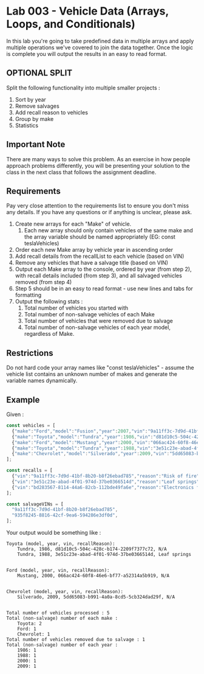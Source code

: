 # Lab 003 - Vehicle Data (Arrays, Loops, and Conditionals)
In this lab you're going to take predefined data in multiple arrays and apply multiple operations we've covered to join the data together.  Once the logic is complete you will output the results in an easy to read format.

## OPTIONAL SPLIT
Split the following functionality into multiple smaller projects :
1. Sort by year
2. Remove salvages
3. Add recall reason to vehicles
4. Group by make
5. Statistics

## Important Note
There are many ways to solve this problem.  As an exercise in how people approach problems differently, you will be presenting your solution to the class in the next class that follows the assignment deadline.

## Requirements
Pay very close attention to the requirements list to ensure you don't miss any details.  If you have any questions or if anything is unclear, please ask.

1.  Create new arrays for each "Make" of vehicle.  
    1.  Each new array should only contain vehicles of the same make and the array variable should be named appropriately (EG: const teslaVehicles)
2.  Order each new Make array by vehicle year in ascending order
3.  Add recall details from the recallList to each vehicle (based on VIN)
4.  Remove any vehicles that have a salvage title (based on VIN)
5.  Output each Make array to the console, ordered by year (from step 2), with recall details included (from step 3), and all salvaged vehicles removed (from step 4)
6.  Step 5 should be in an easy to read format - use new lines and tabs for formatting
7.  Output the following stats : 
    1.  Total number of vehicles you started with
    2.  Total number of non-salvage vehicles of each Make
    3.  Total number of vehicles that were removed due to salvage
    4.  Total number of non-salvage vehicles of each year model, regardless of Make.

## Restrictions
Do not hard code your array names like "const teslaVehicles" - assume the vehicle list contains an unknown number of makes and generate the variable names dynamically.  

## Example
Given : 
```javascript
const vehicles = [
  {"make":"Ford","model":"Fusion","year":2007,"vin":"9a11ff3c-7d9d-41bf-8b20-b8f26ebad785"},
  {"make":"Toyota","model":"Tundra","year":1986,"vin":"d81d10c5-504c-428c-b174-2209f7377c72"},
  {"make":"Ford","model":"Mustang","year":2000,"vin":"066ac424-60f8-46e6-bf77-a52314a5b919"},
  {"make":"Toyota","model":"Tundra","year":1988,"vin":"3e51c23e-abad-4f01-974d-37be0366514d"},
  {"make":"Chevrolet","model":"Silverado","year":2009,"vin":"5dd65083-b991-4a0a-8cd5-5cb324dad29f"},
];

const recalls = [
  {"vin":"9a11ff3c-7d9d-41bf-8b20-b8f26ebad785","reason":"Risk of fire"},
  {"vin":"3e51c23e-abad-4f01-974d-37be0366514d","reason":"Leaf springs"},
  {"vin":"bd283567-8114-44a6-82cb-112bde49fa6e","reason":"Electronics failure"},
];

const salvageVINs = [
  "9a11ff3c-7d9d-41bf-8b20-b8f26ebad785",
  "935f8245-8816-42cf-9ea6-594286e3df0d",
];  
```

Your output would be something like :
```
Toyota (model, year, vin, recallReason):
	Tundra, 1986, d81d10c5-504c-428c-b174-2209f7377c72, N/A
	Tundra, 1988, 3e51c23e-abad-4f01-974d-37be0366514d, Leaf springs


Ford (model, year, vin, recallReason):
	Mustang, 2000, 066ac424-60f8-46e6-bf77-a52314a5b919, N/A


Chevrolet (model, year, vin, recallReason):
	Silverado, 2009, 5dd65083-b991-4a0a-8cd5-5cb324dad29f, N/A


Total number of vehicles processed : 5
Total (non-salvage) number of each make :
	Toyota: 2
	Ford: 1
	Chevrolet: 1
Total number of vehicles removed due to salvage : 1
Total (non-salvage) number of each year :
	1986: 1
	1988: 1
	2000: 1
	2009: 1
```

